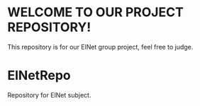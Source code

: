 # WELCOME TO OUR PROJECT REPOSITORY!
  This repository is for our ElNet group project, feel free to judge.

# ElNetRepo
  Repository for ElNet subject.
